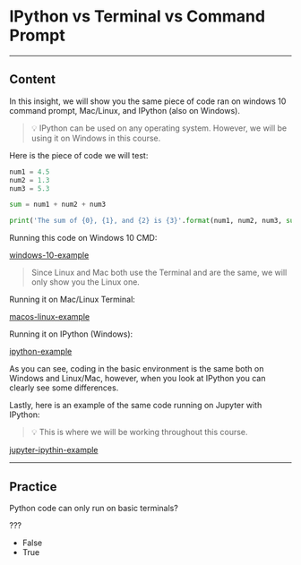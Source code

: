﻿---
author: Stefan-Stojanovic

type: normal

category: how to

---

# IPython vs Terminal vs Command Prompt

---
## Content

In this insight, we will show you the same piece of code ran on windows 10 command prompt, Mac/Linux, and IPython (also on Windows).

> 💡 IPython can be used on any operating system. However, we will be using it on Windows in this course.

Here is the piece of code we will test:
```python
num1 = 4.5
num2 = 1.3
num3 = 5.3

sum = num1 + num2 + num3

print('The sum of {0}, {1}, and {2} is {3}'.format(num1, num2, num3, sum))
```

Running this code on Windows 10 CMD:

[windows-10-example](https://img.enkipro.com/cb342ec6c5fb4860fee889d907ee176b.png)

> Since Linux and Mac both use the Terminal and are the same, we will only show you the Linux one.

Running it on Mac/Linux Terminal:

[macos-linux-example](https://img.enkipro.com/08aadb57cf737515464a6281aa5c0b76.png)

Running it on IPython (Windows):

[ipython-example](https://img.enkipro.com/02420b736677cad5a5d5d8bcaac54bf4.png)

As you can see, coding in the basic environment is the same both on Windows and Linux/Mac, however, when you look at IPython you can clearly see some differences.

Lastly, here is an example of the same code running on Jupyter with IPython:

> 💡 This is where we will be working throughout this course.

[jupyter-ipythin-example](https://img.enkipro.com/4d355e56ec38f70626dee0a631bdb1ac.png)

---
## Practice

Python code can only run on basic terminals?

???

- False
- True